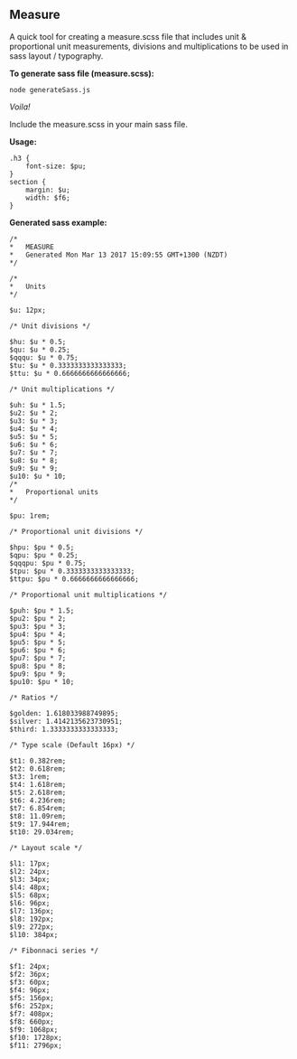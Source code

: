 ## Measure
A quick tool for creating a measure.scss file that includes unit & proportional unit measurements, divisions and multiplications to be used in sass layout / typography.

**To generate sass file (measure.scss):**

```
node generateSass.js
```

*Voila!*

Include the measure.scss in your main sass file.

**Usage:**

```
.h3 {
    font-size: $pu;
}
section {
    margin: $u;
    width: $f6;
}
```

**Generated sass example:**

```
/*
*   MEASURE
*   Generated Mon Mar 13 2017 15:09:55 GMT+1300 (NZDT)
*/

/*
*   Units
*/

$u: 12px;

/* Unit divisions */

$hu: $u * 0.5;
$qu: $u * 0.25;
$qqqu: $u * 0.75;
$tu: $u * 0.3333333333333333;
$ttu: $u * 0.6666666666666666;

/* Unit multiplications */

$uh: $u * 1.5;
$u2: $u * 2;
$u3: $u * 3;
$u4: $u * 4;
$u5: $u * 5;
$u6: $u * 6;
$u7: $u * 7;
$u8: $u * 8;
$u9: $u * 9;
$u10: $u * 10;
/*
*   Proportional units
*/

$pu: 1rem;

/* Proportional unit divisions */

$hpu: $pu * 0.5;
$qpu: $pu * 0.25;
$qqqpu: $pu * 0.75;
$tpu: $pu * 0.3333333333333333;
$ttpu: $pu * 0.6666666666666666;

/* Proportional unit multiplications */

$puh: $pu * 1.5;
$pu2: $pu * 2;
$pu3: $pu * 3;
$pu4: $pu * 4;
$pu5: $pu * 5;
$pu6: $pu * 6;
$pu7: $pu * 7;
$pu8: $pu * 8;
$pu9: $pu * 9;
$pu10: $pu * 10;

/* Ratios */

$golden: 1.618033988749895;
$silver: 1.4142135623730951;
$third: 1.3333333333333333;

/* Type scale (Default 16px) */

$t1: 0.382rem;
$t2: 0.618rem;
$t3: 1rem;
$t4: 1.618rem;
$t5: 2.618rem;
$t6: 4.236rem;
$t7: 6.854rem;
$t8: 11.09rem;
$t9: 17.944rem;
$t10: 29.034rem;

/* Layout scale */

$l1: 17px;
$l2: 24px;
$l3: 34px;
$l4: 48px;
$l5: 68px;
$l6: 96px;
$l7: 136px;
$l8: 192px;
$l9: 272px;
$l10: 384px;

/* Fibonnaci series */

$f1: 24px;
$f2: 36px;
$f3: 60px;
$f4: 96px;
$f5: 156px;
$f6: 252px;
$f7: 408px;
$f8: 660px;
$f9: 1068px;
$f10: 1728px;
$f11: 2796px;



```
